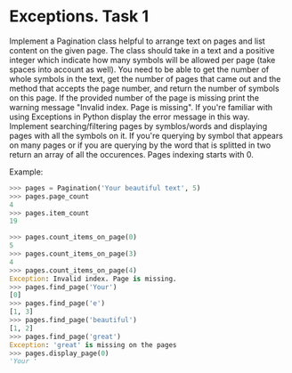 # Exceptions. Task 1 

Implement a Pagination class helpful to arrange text on pages and list content on the given page. 
The class should take in a text and a positive integer which indicate how many symbols will be allowed per page (take spaces into account as well).
You need to be able to get the number of whole symbols in the text, get the number of pages that came out and the method that accepts the page number, and return the number of symbols on this page.
If the provided number of the page is missing print the warning message "Invalid index. Page is missing". If you're familiar with using Exceptions in Python display the error message in this way.
Implement searching/filtering pages by symblos/words and displaying pages with all the symbols on it.
If you're querying by symbol that appears on many pages or if you are querying by the word that is splitted in two return an array of all the occurences.
Pages indexing starts with 0.

Example:
```python
>>> pages = Pagination('Your beautiful text', 5)
>>> pages.page_count
4
>>> pages.item_count
19

>>> pages.count_items_on_page(0)
5
>>> pages.count_items_on_page(3)
4
>>> pages.count_items_on_page(4)
Exception: Invalid index. Page is missing.
>>> pages.find_page('Your')
[0]
>>> pages.find_page('e')
[1, 3]
>>> pages.find_page('beautiful')
[1, 2]
>>> pages.find_page('great')
Exception: 'great' is missing on the pages
>>> pages.display_page(0)
'Your '
```

